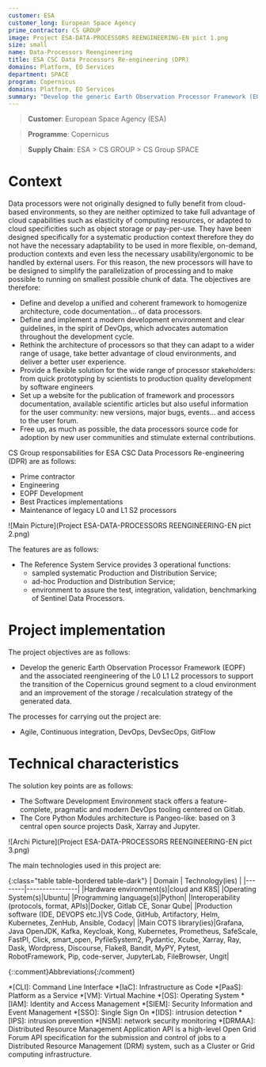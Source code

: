 ```yaml
---
customer: ESA
customer_long: European Space Agency
prime_contractor: CS GROUP
image: Project ESA-DATA-PROCESSORS REENGINEERING-EN pict 1.png
size: small
name: Data-Processors Reengineering
title: ESA CSC Data Processors Re-engineering (DPR)
domains: Platform, EO Services
department: SPACE
program: Copernicus
domains: Platform, EO Services
summary: "Develop the generic Earth Observation Processor Framework (EOPF) and the associated reengineering of the L0 L1 L2 processors to support the transition of the Copernicus ground segment to a cloud environment and an improvement of the storage / recalculation strategy of the generated data."
---
```


> __Customer__\: European Space Agency (ESA)

> __Programme__\: Copernicus

> __Supply Chain__\: ESA > CS GROUP >  CS Group SPACE


# Context

Data processors were not originally designed to fully benefit from cloud-based environments, so they are neither optimized to take full advantage of cloud capabilities such as elasticity of computing resources, or adapted to cloud specificities such as object storage or pay-per-use. They have been designed specifically for a systematic production context therefore they do not have the necessary adaptability to be used in more flexible, on-demand, production contexts and even less the necessary usability/ergonomic to be handled by external users. For this reason, the new processors will have to be designed to simplify the parallelization of processing and to make possible to running on smallest possible chunk of data.
The objectives are therefore:
* Define and develop a unified and coherent framework to homogenize architecture, code documentation… of data processors.
* Define and implement a modern development environment and clear guidelines, in the spirit of DevOps, which advocates automation throughout the development cycle. 
* Rethink the architecture of processors so that they can adapt to a wider range of usage, take better advantage of cloud environments, and deliver a better user experience.
* Provide a flexible solution for the wide range of processor stakeholders: from quick prototyping by scientists to production quality development by software engineers
* Set up a website for the publication of framework and processors documentation, available scientific articles but also useful information for the user community: new versions, major bugs, events… and access to the user forum.
* Free up, as much as possible, the data processors source code for adoption by new user communities and stimulate external contributions.

CS Group responsabilities for ESA CSC Data Processors Re-engineering (DPR) are as follows:
* Prime contractor
* Engineering
* EOPF Development
* Best Practices implementations
* Maintenance of legacy L0 and L1 S2 processors

![Main Picture](Project ESA-DATA-PROCESSORS REENGINEERING-EN pict 2.png)

The features are as follows:
* The Reference System Service provides 3 operational functions:
	* sampled systematic Production and Distribution Service;
	* ad-hoc Production and Distribution Service;
	* environment to assure the test, integration, validation, benchmarking of Sentinel Data Processors.

# Project implementation

The project objectives are as follows:
* Develop the generic Earth Observation Processor Framework (EOPF) and the associated reengineering of the L0 L1 L2 processors to support the transition of the Copernicus ground segment to a cloud environment and an improvement of the storage / recalculation strategy of the generated data.

The processes for carrying out the project are:
* Agile, Continuous integration, DevOps, DevSecOps, GitFlow

# Technical characteristics

The solution key points are as follows:
* The Software Development Environment  stack offers a feature-complete, pragmatic and modern DevOps tooling centered on Gitlab.
* The Core Python Modules architecture is Pangeo-like: based on 3 central open source projects Dask, Xarray and Jupyter.

![Archi Picture](Project ESA-DATA-PROCESSORS REENGINEERING-EN pict 3.png)

The main technologies used in this project are:

{:class="table table-bordered table-dark"}
| Domain | Technology(ies) |
|--------|----------------|
|Hardware environment(s)|cloud and K8S|
|Operating System(s)|Ubuntu|
|Programming language(s)|Python|
|Interoperability (protocols, format, APIs)|Docker, Gitlab CE, Sonar Qube|
|Production software (IDE, DEVOPS etc.)|VS Code, GitHub, Artifactory, Helm, Kubernetes, ZenHub, Ansible, Codacy|
|Main COTS library(ies)|Grafana, Java OpenJDK, Kafka, Keycloak, Kong, Kubernetes, Prometheus, SafeScale, FastPI, Click, smart_open, PyfileSystem2, Pydantic, Xcube, Xarray, Ray, Dask, Wordpress, Discourse, Flake8, Bandit, MyPY, Pytest, RobotFramework, Pip, code-server, JupyterLab, FileBrowser, Ungit|



{::comment}Abbreviations{:/comment}

*[CLI]: Command Line Interface
*[IaC]: Infrastructure as Code
*[PaaS]: Platform as a Service
*[VM]: Virtual Machine
*[OS]: Operating System
*[IAM]: Identity and Access Management
*[SIEM]: Security Information and Event Management
*[SSO]: Single Sign On
*[IDS]: intrusion detection
*[IPS]: intrusion prevention
*[NSM]: network security monitoring
*[DRMAA]: Distributed Resource Management Application API is a high-level Open Grid Forum API specification for the submission and control of jobs to a Distributed Resource Management (DRM) system, such as a Cluster or Grid computing infrastructure.
